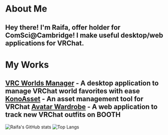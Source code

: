 # About Me

Hey there! 
I'm Raifa, offer holder for ComSci@Cambridge!
I make useful desktop/web applications for VRChat.
---
# My Works

[VRC Worlds Manager](https://github.com/Raifa21/VRC-Worlds-Manager-v2) - A desktop application to manage VRChat world favorites with ease
[KonoAsset](https://github.com/siloneco/KonoAsset/) - An asset management tool for VRChat
[Avatar Wardrobe](https://github.com/Raifa21/Avatar-Wardrobe) - A web application to track new VRChat outfits on BOOTH
---

![Raifa's GitHub stats](https://github-readme-stats-raifa21s-projects.vercel.app/api?username=Raifa21&show_icons=true&theme=prussian&show=reviews)
![Top Langs](https://github-readme-stats-raifa21s-projects.vercel.app/api/top-langs/?username=Raifa21&exclude_repo=WizardGame&theme=prussian&hide=shell,javascript&langs_count=4)
<!--
**Raifa21/Raifa21** is a ✨ _special_ ✨ repository because its `README.md` (this file) appears on your GitHub profile.

Here are some ideas to get you started:

- 🔭 I’m currently working on ...
- 🌱 I’m currently learning ...
- 👯 I’m looking to collaborate on ...
- 🤔 I’m looking for help with ...
- 💬 Ask me about ...
- 📫 How to reach me: ...
- 😄 Pronouns: ...
- ⚡ Fun fact: ...
-->
